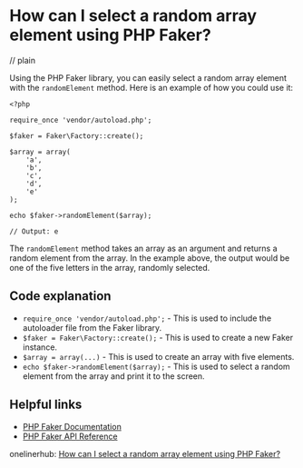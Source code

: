 # How can I select a random array element using PHP Faker?
// plain

Using the PHP Faker library, you can easily select a random array element with the `randomElement` method. Here is an example of how you could use it:

```
<?php

require_once 'vendor/autoload.php';

$faker = Faker\Factory::create();

$array = array(
    'a',
    'b',
    'c',
    'd',
    'e'
);

echo $faker->randomElement($array);

// Output: e
```

The `randomElement` method takes an array as an argument and returns a random element from the array. In the example above, the output would be one of the five letters in the array, randomly selected.

## Code explanation


- `require_once 'vendor/autoload.php';` - This is used to include the autoloader file from the Faker library.
- `$faker = Faker\Factory::create();` - This is used to create a new Faker instance.
- `$array = array(...)` - This is used to create an array with five elements.
- `echo $faker->randomElement($array);` - This is used to select a random element from the array and print it to the screen.

## Helpful links

- [PHP Faker Documentation](https://github.com/fzaninotto/Faker#fakerproviderbase)
- [PHP Faker API Reference](https://github.com/fzaninotto/Faker/blob/master/src/Faker/Provider/Base.php)

onelinerhub: [How can I select a random array element using PHP Faker?](https://onelinerhub.com/php-faker/how-can-i-select-a-random-array-element-using-php-faker)